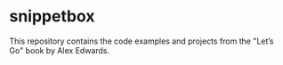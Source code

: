 # snippetbox
This repository contains the code examples and projects from the "Let’s Go" book by Alex Edwards.
